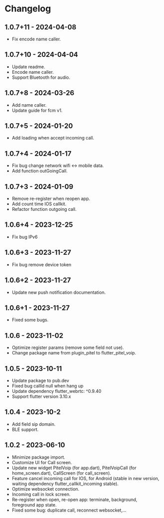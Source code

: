 # Changelog

## 1.0.7+11 - 2024-04-08

- Fix encode name caller.

## 1.0.7+10 - 2024-04-04

- Update readme.
- Encode name caller.
- Support Bluetooth for audio.

## 1.0.7+8 - 2024-03-26

- Add name caller.
- Update guide for fcm v1.

## 1.0.7+5 - 2024-01-20

- Add loading when accept incoming call.

## 1.0.7+4 - 2024-01-17

- Fix bug change network wifi <-> mobile data.
- Add function outGoingCall.

## 1.0.7+3 - 2024-01-09

- Remove re-register when reopen app.
- Add count time IOS callkit.
- Refactor function outgoing call.

## 1.0.6+4 - 2023-12-25

- Fix bug IPv6

## 1.0.6+3 - 2023-11-27

- Fix bug remove device token

## 1.0.6+2 - 2023-11-27

- Update new push notification documentation.

## 1.0.6+1 - 2023-11-27

- Fixed some bugs.

## 1.0.6 - 2023-11-02

- Optimize register params (remove some field not use).
- Change package name from plugin_pitel to flutter_pitel_voip.

## 1.0.5 - 2023-10-11

- Update package to pub.dev
- Fixed bug callId null when hang up
- Update dependency flutter_webrtc: ^0.9.40
- Support flutter version 3.10.x

## 1.0.4 - 2023-10-2

- Add field sip domain.
- BLE support.

## 1.0.2 - 2023-06-10

- Minimize package import.
- Customize UI for Call screen.
- Update new widget PitelVoip (for app.dart), PitelVoipCall (for home_screen.dart), CallScreen (for call_screen).
- Feature cancel incoming call for IOS, for Android (stable in new version, waiting dependency flutter_callkit_incoming stable).
- Optimize websocket connection.
- Incoming call in lock screen.
- Re-register when open, re-open app: terminate, background, foreground app state.
- Fixed some bug: duplicate call, reconnect websocket,...
